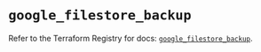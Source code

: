 # `google_filestore_backup`

Refer to the Terraform Registry for docs: [`google_filestore_backup`](https://registry.terraform.io/providers/hashicorp/google/6.36.1/docs/resources/filestore_backup).
